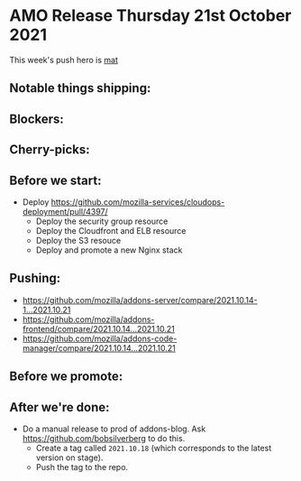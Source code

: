 # AMO Release Thursday 21st October 2021

This week's push hero is [mat](https://github.com/diox)

## Notable things shipping:

## Blockers:

## Cherry-picks:

## Before we start:
- Deploy https://github.com/mozilla-services/cloudops-deployment/pull/4397/
  - Deploy the security group resource
  - Deploy the Cloudfront and ELB resource
  - Deploy the S3 resouce
  - Deploy and promote a new Nginx stack

## Pushing:

- https://github.com/mozilla/addons-server/compare/2021.10.14-1...2021.10.21
- https://github.com/mozilla/addons-frontend/compare/2021.10.14...2021.10.21
- https://github.com/mozilla/addons-code-manager/compare/2021.10.14...2021.10.21


## Before we promote:

## After we're done:
- Do a manual release to prod of addons-blog. Ask https://github.com/bobsilverberg to do this.
  - Create a tag called `2021.10.18` (which corresponds to the latest version on stage).
  - Push the tag to the repo.
